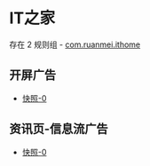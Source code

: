 # IT之家

存在 2 规则组 - [com.ruanmei.ithome](/src/apps/com.ruanmei.ithome.ts)

## 开屏广告

- [快照-0](https://gkd-kit.gitee.io/import/12720744)

## 资讯页-信息流广告

- [快照-0](https://gkd-kit.gitee.io/import/13167193)

